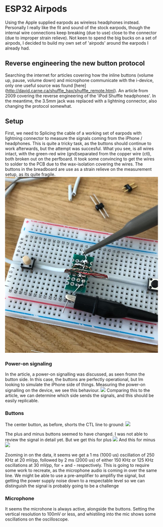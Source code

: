 # ESP32 Airpods
Using the Apple supplied earpods as wireless headphones instead. Personally I really like the fit and sound of the stock earpods, though the internal wire connections keep breaking (due to use) close to the connector (due to improper strain relieve). Not keen to spend the big bucks on a set of airpods, I decided to build my own set of 'airpods' around the earpods I already had. 

## Reverse engineering the new button protocol
Searching the internet for articles covering how the inline buttons (volume up, pause, volume down) and microphone communicate with the i-device, only one useful source was found [here] (http://david.carne.ca/shuffle_hax/shuffle_remote.html). An article from 2009 covering the reverse engineering of the 'iPod Shuffle headphones'. In the meantime, the 3.5mm jack was replaced with a lightning connector, also changing the protocol somewhat. 

## Setup
First, we need to Splicing the cable of a working set of earpods with lightning connector to measure the signals coming from the iPhone / headphones. This is quite a tricky task, as the buttons should continue to work afterwards, but the attempt was succesful. What you see, is all wires intact, with the green-red wire (gnd)separated from the copper wire (ctl), both broken out on the perfboard. It took some convincing to get the wires to solder to the PCB due to the wax-isolation covering the wires. The buttons in the breadboard are use as a strain relieve on the measurement setup, as its quite fragile. 
![](images/setup.jpeg)

### Power-on signaling
In the article, a power-on signalling was discussed, as seen fromn the button side. In this case, the buttons are perfectly operational, but Im looking to simulate the iPhone side of things. Measuring the power-on signalling on the device, we see this behaviour.
![](images/poweron.png)
Comparing this to the article, we can determine which side sends the signals, and this should be easily replicable.
### Buttons
The center button, as before, shorts the CTL line to ground:
![](images/center-button.png)

The plus and minus buttons seemed to have changed. I was not able to review the signal in detail yet. But we get this for plus
![](images/plus-button.png)
And this for minus
![](images/minus-button.png)

Zooming in on the data, it seems we get a 1 ms (1000 us) oscillation of 250 KHz at 20 mVpp, followed by 2 ms (2000 us) of either 150 KHz or 125 KHz oscillations at 30 mVpp, for + and - respectively. This is going to require some work to recreate, as the microphone audio is coming in over the same line. We might be able to use a pre-amplifier to amplifiy the signal, but getting the power supply noise down to a respectable level so we can distinguish the signal is probably going to be a challenge

### Microphone
It seems the microhone is always active, alongside the buttons. Setting the vertical resolution to 100mV or less, and whistiling into the mic shows some oscillations on the oscilloscope. 


